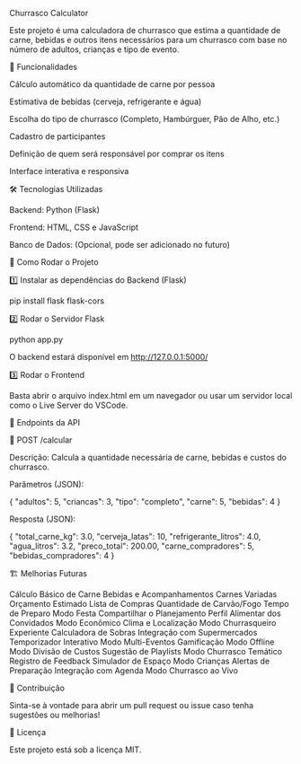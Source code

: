 Churrasco Calculator

Este projeto é uma calculadora de churrasco que estima a quantidade de carne, bebidas e outros itens necessários para um churrasco com base no número de adultos, crianças e tipo de evento.

🚀 Funcionalidades

Cálculo automático da quantidade de carne por pessoa

Estimativa de bebidas (cerveja, refrigerante e água)

Escolha do tipo de churrasco (Completo, Hambúrguer, Pão de Alho, etc.)

Cadastro de participantes

Definição de quem será responsável por comprar os itens

Interface interativa e responsiva

🛠 Tecnologias Utilizadas

Backend: Python (Flask)

Frontend: HTML, CSS e JavaScript

Banco de Dados: (Opcional, pode ser adicionado no futuro)

📌 Como Rodar o Projeto

1️⃣ Instalar as dependências do Backend (Flask)

pip install flask flask-cors

2️⃣ Rodar o Servidor Flask

python app.py

O backend estará disponível em http://127.0.0.1:5000/

3️⃣ Rodar o Frontend

Basta abrir o arquivo index.html em um navegador ou usar um servidor local como o Live Server do VSCode.

📡 Endpoints da API

🔹 POST /calcular

Descrição: Calcula a quantidade necessária de carne, bebidas e custos do churrasco.

Parâmetros (JSON):

{
    "adultos": 5,
    "criancas": 3,
    "tipo": "completo",
    "carne": 5,
    "bebidas": 4
}

Resposta (JSON):

{
    "total_carne_kg": 3.0,
    "cerveja_latas": 10,
    "refrigerante_litros": 4.0,
    "agua_litros": 3.2,
    "preco_total": 200.00,
    "carne_compradores": 5,
    "bebidas_compradores": 4
}

🏗 Melhorias Futuras

Cálculo Básico de Carne
Bebidas e Acompanhamentos
Carnes Variadas
Orçamento Estimado
Lista de Compras
Quantidade de Carvão/Fogo
Tempo de Preparo
Modo Festa
Compartilhar o Planejamento
Perfil Alimentar dos Convidados
Modo Econômico
Clima e Localização
Modo Churrasqueiro Experiente
Calculadora de Sobras
Integração com Supermercados
Temporizador Interativo
Modo Multi-Eventos
Gamificação
Modo Offline
Modo Divisão de Custos
Sugestão de Playlists
Modo Churrasco Temático
Registro de Feedback
Simulador de Espaço
Modo Crianças
Alertas de Preparação
Integração com Agenda
Modo Churrasco ao Vivo


📝 Contribuição

Sinta-se à vontade para abrir um pull request ou issue caso tenha sugestões ou melhorias!

📄 Licença

Este projeto está sob a licença MIT.

